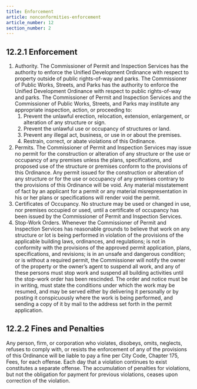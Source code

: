 ```yaml
---
title: Enforcement
article: nonconformities-enforcement
article_number: 12
section_number: 2
---
```


## 12.2.1 Enforcement

1. Authority. The Commissioner of Permit and Inspection Services has the authority to enforce the Unified Development Ordinance with respect to property outside of public rights-of-way and parks. The Commissioner of Public Works, Streets, and Parks has the authority to enforce the Unified Development Ordinance with respect to public rights-of-way and parks. The Commissioner of Permit and Inspection Services and the Commissioner of Public Works, Streets, and Parks may institute any appropriate inspection, action, or proceeding to:
   1. Prevent the unlawful erection, relocation, extension, enlargement, or alteration of any structure or sign.
   2. Prevent the unlawful use or occupancy of structures or land.
   3. Prevent any illegal act, business, or use in or about the premises.
   4. Restrain, correct, or abate violations of this Ordinance.
2. Permits. The Commissioner of Permit and Inspection Services may issue no permit for the construction or alteration of any structure or the use or occupancy of any premises unless the plans, specifications, and proposed use of the structure or premises conform to the provisions of this Ordinance. Any permit issued for the construction or alteration of any structure or for the use or occupancy of any premises contrary to the provisions of this Ordinance will be void. Any material misstatement of fact by an applicant for a permit or any material misrepresentation in his or her plans or specifications will render void the permit.
3. Certificates of Occupancy. No structure may be used or changed in use, nor premises occupied or used, until a certificate of occupancy has been issued by the Commissioner of Permit and Inspection Services.
4. Stop-Work Orders. Whenever the Commissioner of Permit and Inspection Services has reasonable grounds to believe that work on any structure or lot is being performed in violation of the provisions of the applicable building laws, ordinances, and regulations; is not in conformity with the provisions of the approved permit application, plans, specifications, and revisions; is in an unsafe and dangerous condition; or is without a required permit, the Commissioner will notify the owner of the property or the owner’s agent to suspend all work, and any of these persons must stop work and suspend all building activities until the stop-work order has been rescinded. The order and notice must be in writing, must state the conditions under which the work may be resumed, and may be served either by delivering it personally or by posting it conspicuously where the work is being performed, and sending a copy of it by mail to the address set forth in the permit application.

## 12.2.2 Fines and Penalties

Any person, firm, or corporation who violates, disobeys, omits, neglects, refuses to comply with, or resists the enforcement of any of the provisions of this Ordinance will be liable to pay a fine per City Code, Chapter 175, Fees, for each offense. Each day that a violation continues to exist constitutes a separate offense. The accumulation of penalties for violations, but not the obligation for payment for previous violations, ceases upon correction of the violation.

